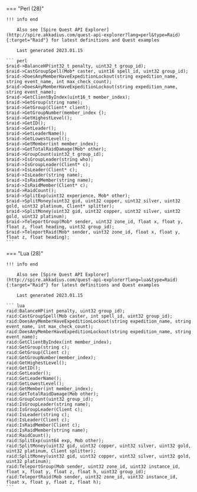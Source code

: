 === "Perl (28)"

    !!! info end

        Also see [Spire Quest API Explorer](http://spire.akkadius.com/quest-api-explorer?lang=perl&type=Raid){:target="Raid"} for latest definitions and Quest examples

        Last generated 2023.01.15

    ``` perl
    $raid->BalanceHP(int32_t penalty, uint32_t group_id);
    $raid->CastGroupSpell(Mob* caster, uint16 spell_id, uint32 group_id);
    $raid->DoesAnyMemberHaveExpeditionLockout(string expedition_name, string event_name, int max_check_count);
    $raid->DoesAnyMemberHaveExpeditionLockout(string expedition_name, string event_name);
    $raid->GetClientByIndex(uint16_t member_index);
    $raid->GetGroup(string name);
    $raid->GetGroup(Client* client);
    $raid->GetGroupNumber(member_index {);
    $raid->GetHighestLevel();
    $raid->GetID();
    $raid->GetLeader();
    $raid->GetLeaderName();
    $raid->GetLowestLevel();
    $raid->GetMember(int member_index);
    $raid->GetTotalRaidDamage(Mob* other);
    $raid->GroupCount(uint32_t group_id);
    $raid->IsGroupLeader(string who);
    $raid->IsGroupLeader(Client* c);
    $raid->IsLeader(Client* c);
    $raid->IsLeader(string name);
    $raid->IsRaidMember(string name);
    $raid->IsRaidMember(Client* c);
    $raid->RaidCount();
    $raid->SplitExp(uint32 experience, Mob* other);
    $raid->SplitMoney(uint32 gid, uint32 copper, uint32 silver, uint32 gold, uint32 platinum, Client* splitter);
    $raid->SplitMoney(uint32 gid, uint32 copper, uint32 silver, uint32 gold, uint32 platinum);
    $raid->TeleportGroup(Mob* sender, uint32 zone_id, float x, float y, float z, float heading, uint32 group_id);
    $raid->TeleportRaid(Mob* sender, uint32 zone_id, float x, float y, float z, float heading);
    ```
=== "Lua (28)"

    !!! info end

        Also see [Spire Quest API Explorer](http://spire.akkadius.com/quest-api-explorer?lang=lua&type=Raid){:target="Raid"} for latest definitions and Quest examples

        Last generated 2023.01.15

    ``` lua
    raid:BalanceHP(int penalty, uint32 group_id);
    raid:CastGroupSpell(Mob caster, int spell_id, uint32 group_id);
    raid:DoesAnyMemberHaveExpeditionLockout(string expedition_name, string event_name, int max_check_count);
    raid:DoesAnyMemberHaveExpeditionLockout(string expedition_name, string event_name);
    raid:GetClientByIndex(int member_index);
    raid:GetGroup(string c);
    raid:GetGroup(Client c);
    raid:GetGroupNumber(member_index);
    raid:GetHighestLevel();
    raid:GetID();
    raid:GetLeader();
    raid:GetLeaderName();
    raid:GetLowestLevel();
    raid:GetMember(int member_index);
    raid:GetTotalRaidDamage(Mob other);
    raid:GroupCount(uint32 group_id);
    raid:IsGroupLeader(string name);
    raid:IsGroupLeader(Client c);
    raid:IsLeader(string c);
    raid:IsLeader(Client c);
    raid:IsRaidMember(Client c);
    raid:IsRaidMember(string name);
    raid:RaidCount();
    raid:SplitExp(uint64 exp, Mob other);
    raid:SplitMoney(uint32 gid, uint32 copper, uint32 silver, uint32 gold, uint32 platinum, Client splitter);
    raid:SplitMoney(uint32 gid, uint32 copper, uint32 silver, uint32 gold, uint32 platinum);
    raid:TeleportGroup(Mob sender, uint32 zone_id, uint32 instance_id, float x, float y, float z, float h, uint32 group_id);
    raid:TeleportRaid(Mob sender, uint32 zone_id, uint32 instance_id, float x, float y, float z, float h);
    ```
